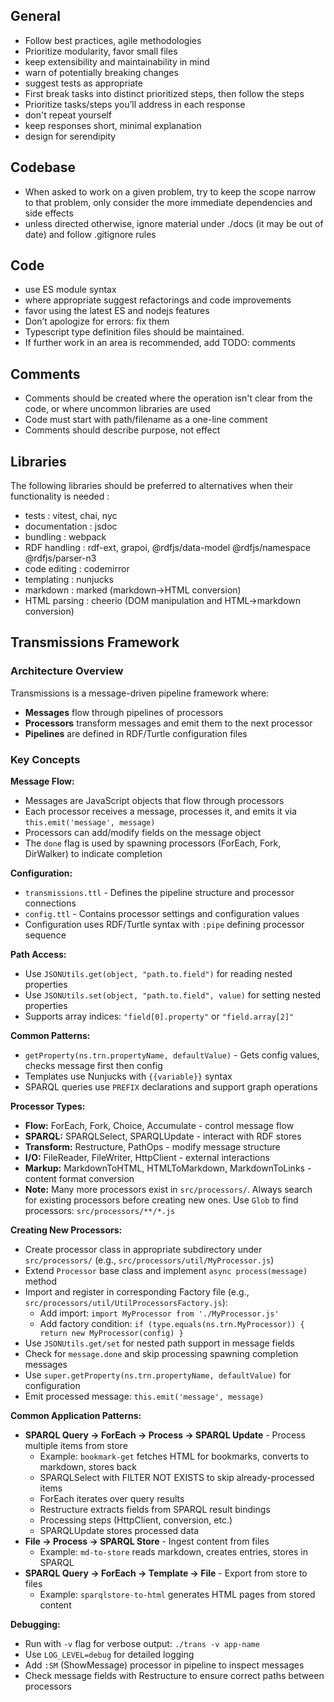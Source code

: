 ## General

- Follow best practices, agile methodologies
- Prioritize modularity, favor small files
- keep extensibility and maintainability in mind
- warn of potentially breaking changes
- suggest tests as appropriate
- First break tasks into distinct prioritized steps, then follow the steps
- Prioritize tasks/steps you’ll address in each response
- don't repeat yourself
- keep responses short, minimal explanation
- design for serendipity

## Codebase

- When asked to work on a given problem, try to keep the scope narrow to that problem, only consider the more immediate dependencies and side effects
- unless directed otherwise, ignore material under ./docs (it may be out of date) and follow .gitignore rules

## Code

- use ES module syntax
- where appropriate suggest refactorings and code improvements
- favor using the latest ES and nodejs features
- Don’t apologize for errors: fix them
- Typescript type definition files should be maintained.
- If further work in an area is recommended, add TODO: comments

## Comments

- Comments should be created where the operation isn't clear from the code, or where uncommon libraries are used
- Code must start with path/filename as a one-line comment
- Comments should describe purpose, not effect

## Libraries

The following libraries should be preferred to alternatives when their functionality is needed :

- tests : vitest, chai, nyc
- documentation : jsdoc
- bundling : webpack
- RDF handling : rdf-ext, grapoi, @rdfjs/data-model @rdfjs/namespace @rdfjs/parser-n3
- code editing : codemirror
- templating : nunjucks
- markdown : marked (markdown→HTML conversion)
- HTML parsing : cheerio (DOM manipulation and HTML→markdown conversion)

## Transmissions Framework

### Architecture Overview

Transmissions is a message-driven pipeline framework where:
- **Messages** flow through pipelines of processors
- **Processors** transform messages and emit them to the next processor
- **Pipelines** are defined in RDF/Turtle configuration files

### Key Concepts

**Message Flow:**
- Messages are JavaScript objects that flow through processors
- Each processor receives a message, processes it, and emits it via `this.emit('message', message)`
- Processors can add/modify fields on the message object
- The `done` flag is used by spawning processors (ForEach, Fork, DirWalker) to indicate completion

**Configuration:**
- `transmissions.ttl` - Defines the pipeline structure and processor connections
- `config.ttl` - Contains processor settings and configuration values
- Configuration uses RDF/Turtle syntax with `:pipe` defining processor sequence

**Path Access:**
- Use `JSONUtils.get(object, "path.to.field")` for reading nested properties
- Use `JSONUtils.set(object, "path.to.field", value)` for setting nested properties
- Supports array indices: `"field[0].property"` or `"field.array[2]"`

**Common Patterns:**
- `getProperty(ns.trn.propertyName, defaultValue)` - Gets config values, checks message first then config
- Templates use Nunjucks with `{{variable}}` syntax
- SPARQL queries use `PREFIX` declarations and support graph operations

**Processor Types:**
- **Flow:** ForEach, Fork, Choice, Accumulate - control message flow
- **SPARQL:** SPARQLSelect, SPARQLUpdate - interact with RDF stores
- **Transform:** Restructure, PathOps - modify message structure
- **I/O:** FileReader, FileWriter, HttpClient - external interactions
- **Markup:** MarkdownToHTML, HTMLToMarkdown, MarkdownToLinks - content format conversion
- **Note:** Many more processors exist in `src/processors/`. Always search for existing processors before creating new ones. Use `Glob` to find processors: `src/processors/**/*.js`

**Creating New Processors:**
- Create processor class in appropriate subdirectory under `src/processors/` (e.g., `src/processors/util/MyProcessor.js`)
- Extend `Processor` base class and implement `async process(message)` method
- Import and register in corresponding Factory file (e.g., `src/processors/util/UtilProcessorsFactory.js`):
  - Add import: `import MyProcessor from './MyProcessor.js'`
  - Add factory condition: `if (type.equals(ns.trn.MyProcessor)) { return new MyProcessor(config) }`
- Use `JSONUtils.get/set` for nested path support in message fields
- Check for `message.done` and skip processing spawning completion messages
- Use `super.getProperty(ns.trn.propertyName, defaultValue)` for configuration
- Emit processed message: `this.emit('message', message)`

**Common Application Patterns:**
- **SPARQL Query → ForEach → Process → SPARQL Update** - Process multiple items from store
  - Example: `bookmark-get` fetches HTML for bookmarks, converts to markdown, stores back
  - SPARQLSelect with FILTER NOT EXISTS to skip already-processed items
  - ForEach iterates over query results
  - Restructure extracts fields from SPARQL result bindings
  - Processing steps (HttpClient, conversion, etc.)
  - SPARQLUpdate stores processed data
- **File → Process → SPARQL Store** - Ingest content from files
  - Example: `md-to-store` reads markdown, creates entries, stores in SPARQL
- **SPARQL Query → ForEach → Template → File** - Export from store to files
  - Example: `sparqlstore-to-html` generates HTML pages from stored content

**Debugging:**
- Run with `-v` flag for verbose output: `./trans -v app-name`
- Use `LOG_LEVEL=debug` for detailed logging
- Add `:SM` (ShowMessage) processor in pipeline to inspect messages
- Check message fields with Restructure to ensure correct paths between processors

